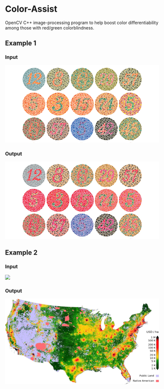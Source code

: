 # Color-Assist
OpenCV C++ image-processing program to help boost color differentiability among those with red/green colorblindness.

## Example 1
### Input
![](./ImageIn/cbTests.jpg)

### Output
![](./ImageOut/cbTests.jpg)

## Example 2
### Input
![](./ImageIn/map.jpg)

### Output
![](./ImageOut/map.jpg)
